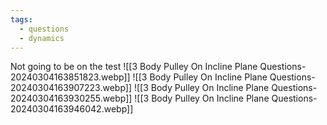 ```yaml
---
tags:
  - questions
  - dynamics
---
```

Not going to be on the test
![[3 Body Pulley On Incline Plane Questions-20240304163851823.webp]]
![[3 Body Pulley On Incline Plane Questions-20240304163907223.webp]]
![[3 Body Pulley On Incline Plane Questions-20240304163930255.webp]]
![[3 Body Pulley On Incline Plane Questions-20240304163946042.webp]]